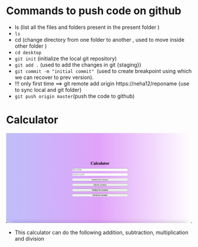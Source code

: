 # Commands to push code on github
- ls (list all the files and folders present in the present folder )
- ```ls```
- cd (change directory from one folder to another , used to move inside other folder )
- ```cd desktop```
- ```git init``` (initialize the local git repository)
- ```git add .``` (used to add the changes in git {staging})
- ```git commit -m "initial commit" ```(used to create breakpoint using which we can recover to prev version).
- !!! only first time  ==> git remote add origin https://neha12/reponame {use to sync local and git folder}
- ``git push origin master``(push the code to github)

# Calculator 
!["This is how the calculator looks like"](./images/Screen%20Shot%202023-02-17%20at%208.36.43%20PM.png)
- This calculator can do the following addition, subtraction, multiplication and division 